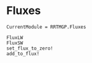 # Fluxes

```@meta
CurrentModule = RRTMGP.Fluxes
```

```@docs
FluxLW
FluxSW
set_flux_to_zero!
add_to_flux!
```
